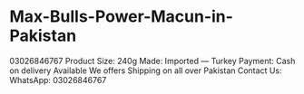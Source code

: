 # Max-Bulls-Power-Macun-in-Pakistan
03026846767 Product Size: 240g Made: Imported — Turkey Payment: Cash on delivery Available We offers Shipping on all over Pakistan Contact Us: WhatsApp: 03026846767
